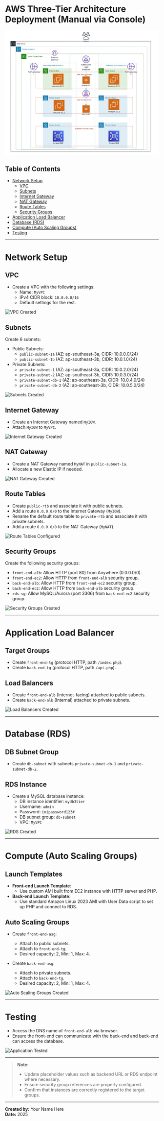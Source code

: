 # AWS Three-Tier Architecture Deployment (Manual via Console)

![Diagram](architecture-diagram.jpeg)

## Table of Contents
- [Network Setup](#network-setup)
  - [VPC](#vpc)
  - [Subnets](#subnets)
  - [Internet Gateway](#internet-gateway)
  - [NAT Gateway](#nat-gateway)
  - [Route Tables](#route-tables)
  - [Security Groups](#security-groups)
- [Application Load Balancer](#application-load-balancer)
- [Database (RDS)](#database-rds)
- [Compute (Auto Scaling Groups)](#compute-auto-scaling-groups)
- [Testing](#testing)

---

# Network Setup

## VPC
- Create a VPC with the following settings:
  - Name: `MyVPC`
  - IPv4 CIDR block: `10.0.0.0/16`
  - Default settings for the rest.

![VPC Created](screenshots/vpc-created.png)

## Subnets
Create 6 subnets:
- Public Subnets:
  - `public-subnet-1a` (AZ: ap-southeast-3a, CIDR: 10.0.0.0/24)
  - `public-subnet-1b` (AZ: ap-southeast-3b, CIDR: 10.0.1.0/24)
- Private Subnets:
  - `private-subnet-1` (AZ: ap-southeast-3a, CIDR: 10.0.2.0/24)
  - `private-subnet-2` (AZ: ap-southeast-3b, CIDR: 10.0.3.0/24)
  - `private-subnet-db-1` (AZ: ap-southeast-3a, CIDR: 10.0.4.0/24)
  - `private-subnet-db-2` (AZ: ap-southeast-3b, CIDR: 10.0.5.0/24)

![Subnets Created](screenshots/subnets-created.png)

## Internet Gateway
- Create an Internet Gateway named `MyIGW`.
- Attach `MyIGW` to `MyVPC`.

![Internet Gateway Created](screenshots/igw-created.png)

## NAT Gateway
- Create a NAT Gateway named `MyNAT` in `public-subnet-1a`.
- Allocate a new Elastic IP if needed.

![NAT Gateway Created](screenshots/nat-created.png)

## Route Tables
- Create `public-rtb` and associate it with public subnets.
- Add a route `0.0.0.0/0` to the Internet Gateway (`MyIGW`).
- Rename the default route table to `private-rtb` and associate it with private subnets.
- Add a route `0.0.0.0/0` to the NAT Gateway (`MyNAT`).

![Route Tables Configured](screenshots/route-tables-configured.png)

## Security Groups
Create the following security groups:

- `front-end-alb`: Allow HTTP (port 80) from Anywhere (0.0.0.0/0).
- `front-end-ec2`: Allow HTTP from `front-end-alb` security group.
- `back-end-alb`: Allow HTTP from `front-end-ec2` security group.
- `back-end-ec2`: Allow HTTP from `back-end-alb` security group.
- `rds-sg`: Allow MySQL/Aurora (port 3306) from `back-end-ec2` security group.

![Security Groups Created](screenshots/security-groups-created.png)

---

# Application Load Balancer

## Target Groups
- Create `front-end-tg` (protocol HTTP, path `/index.php`).
- Create `back-end-tg` (protocol HTTP, path `/api.php`).

## Load Balancers
- Create `front-end-alb` (Internet-facing) attached to public subnets.
- Create `back-end-alb` (Internal) attached to private subnets.

![Load Balancers Created](screenshots/alb-created.png)

---

# Database (RDS)

## DB Subnet Group
- Create `db-subnet` with subnets `private-subnet-db-1` and `private-subnet-db-2`.

## RDS Instance
- Create a MySQL database instance:
  - DB instance identifier: `mydb3tier`
  - Username: `admin`
  - Password: `inipassword123#`
  - DB subnet group: `db-subnet`
  - VPC: `MyVPC`

![RDS Created](screenshots/rds-created.png)

---

# Compute (Auto Scaling Groups)

## Launch Templates
- **Front-end Launch Template**:
  - Use custom AMI built from EC2 instance with HTTP server and PHP.
- **Back-end Launch Template**:
  - Use standard Amazon Linux 2023 AMI with User Data script to set up PHP and connect to RDS.

## Auto Scaling Groups
- Create `front-end-asg`:
  - Attach to public subnets.
  - Attach to `front-end-tg`.
  - Desired capacity: 2, Min: 1, Max: 4.

- Create `back-end-asg`:
  - Attach to private subnets.
  - Attach to `back-end-tg`.
  - Desired capacity: 2, Min: 1, Max: 4.

![Auto Scaling Groups Created](screenshots/asg-created.png)

---

# Testing

- Access the DNS name of `front-end-alb` via browser.
- Ensure the front-end can communicate with the back-end and back-end can access the database.

![Application Tested](screenshots/testing-success.png)

---

> **Note:**
> - Update placeholder values such as backend URL or RDS endpoint where necessary.
> - Ensure security group references are properly configured.
> - Confirm that instances are correctly registered to the target groups.

---

**Created by:** Your Name Here  
**Date:** 2025

